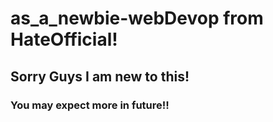 # as_a_newbie-webDevop from HateOfficial!

## Sorry Guys I am new to this!  
### You may expect more in future!!

